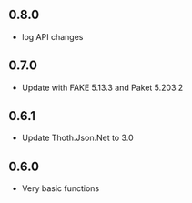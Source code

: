 ## 0.8.0
* log API changes

## 0.7.0
* Update with FAKE 5.13.3 and Paket 5.203.2

## 0.6.1
* Update Thoth.Json.Net to 3.0

## 0.6.0
* Very basic functions
